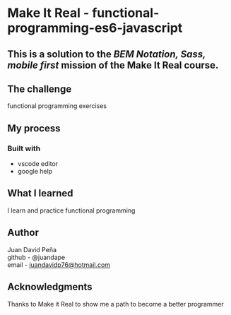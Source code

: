 # Make It Real - functional-programming-es6-javascript
## This is a solution to the *BEM Notation, Sass, mobile first* mission of the Make It Real course.

## The challenge
functional programming exercises

## My process
### Built with
- vscode editor
- google help

## What I learned
I learn and practice functional programming

## Author
Juan David Peña  
github - @juandape  
email - juandavidp76@hotmail.com  

## Acknowledgments
Thanks to Make it Real to show me a path to become a better programmer